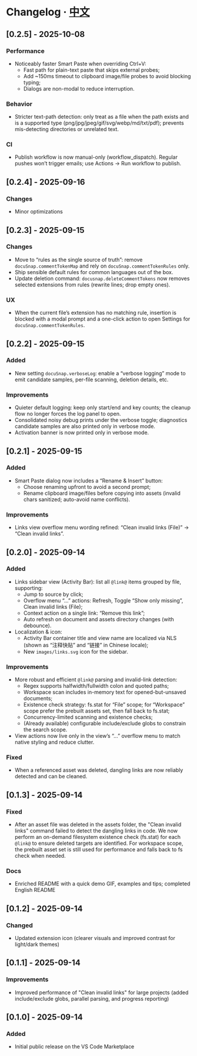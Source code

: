 # Changelog · [中文](CHANGELOG.md)

## [0.2.5] - 2025-10-08
### Performance
- Noticeably faster Smart Paste when overriding Ctrl+V:
	- Fast path for plain-text paste that skips external probes;
	- Add ~150ms timeout to clipboard image/file probes to avoid blocking typing;
	- Dialogs are non-modal to reduce interruption.

### Behavior
- Stricter text-path detection: only treat as a file when the path exists and is a supported type (png/jpg/jpeg/gif/svg/webp/md/txt/pdf); prevents mis-detecting directories or unrelated text.

### CI
- Publish workflow is now manual-only (workflow_dispatch). Regular pushes won’t trigger emails; use Actions -> Run workflow to publish.


## [0.2.4] - 2025-09-16
### Changes
- Minor optimizations

## [0.2.3] - 2025-09-15
### Changes
- Move to “rules as the single source of truth”: remove `docuSnap.commentTokenMap` and rely on `docuSnap.commentTokenRules` only.
- Ship sensible default rules for common languages out of the box.
- Update deletion command: `docusnap.deleteCommentTokens` now removes selected extensions from rules (rewrite lines; drop empty ones).

### UX
- When the current file’s extension has no matching rule, insertion is blocked with a modal prompt and a one-click action to open Settings for `docuSnap.commentTokenRules`.

## [0.2.2] - 2025-09-15
### Added
- New setting `docuSnap.verboseLog`: enable a “verbose logging” mode to emit candidate samples, per-file scanning, deletion details, etc.

### Improvements
- Quieter default logging: keep only start/end and key counts; the cleanup flow no longer forces the log panel to open.
- Consolidated noisy debug prints under the verbose toggle; diagnostics candidate samples are also printed only in verbose mode.
- Activation banner is now printed only in verbose mode.

## [0.2.1] - 2025-09-15
### Added
- Smart Paste dialog now includes a “Rename & Insert” button:
	- Choose renaming upfront to avoid a second prompt;
	- Rename clipboard image/files before copying into assets (invalid chars sanitized; auto-avoid name conflicts).

### Improvements
- Links view overflow menu wording refined: “Clean invalid links (File)” -> “Clean invalid links”.

## [0.2.0] - 2025-09-14
### Added
- Links sidebar view (Activity Bar): list all `@link@` items grouped by file, supporting:
	- Jump to source by click;
	- Overflow menu “…” actions: Refresh, Toggle “Show only missing”, Clean invalid links (File);
	- Context action on a single link: “Remove this link”;
	- Auto refresh on document and assets directory changes (with debounce).
- Localization & icon:
	- Activity Bar container title and view name are localized via NLS (shown as “注释快贴” and “链接” in Chinese locale);
	- New `images/links.svg` icon for the sidebar.

### Improvements
- More robust and efficient `@link@` parsing and invalid-link detection:
	- Regex supports halfwidth/fullwidth colon and quoted paths;
	- Workspace scan includes in-memory text for opened-but-unsaved documents;
	- Existence check strategy: fs.stat for “File” scope; for “Workspace” scope prefer the prebuilt assets set, then fall back to fs.stat;
	- Concurrency-limited scanning and existence checks;
	- (Already available) configurable include/exclude globs to constrain the search scope.
- View actions now live only in the view’s “…” overflow menu to match native styling and reduce clutter.

### Fixed
- When a referenced asset was deleted, dangling links are now reliably detected and can be cleaned.

## [0.1.3] - 2025-09-14
### Fixed
- After an asset file was deleted in the assets folder, the "Clean invalid links" command failed to detect the dangling links in code. We now perform an on-demand filesystem existence check (fs.stat) for each `@link@` to ensure deleted targets are identified. For workspace scope, the prebuilt asset set is still used for performance and falls back to fs check when needed.
### Docs
- Enriched README with a quick demo GIF, examples and tips; completed English README

## [0.1.2] - 2025-09-14
### Changed
- Updated extension icon (clearer visuals and improved contrast for light/dark themes)

## [0.1.1] - 2025-09-14
### Improvements
- Improved performance of "Clean invalid links" for large projects (added include/exclude globs, parallel parsing, and progress reporting)

## [0.1.0] - 2025-09-14
### Added
- Initial public release on the VS Code Marketplace
